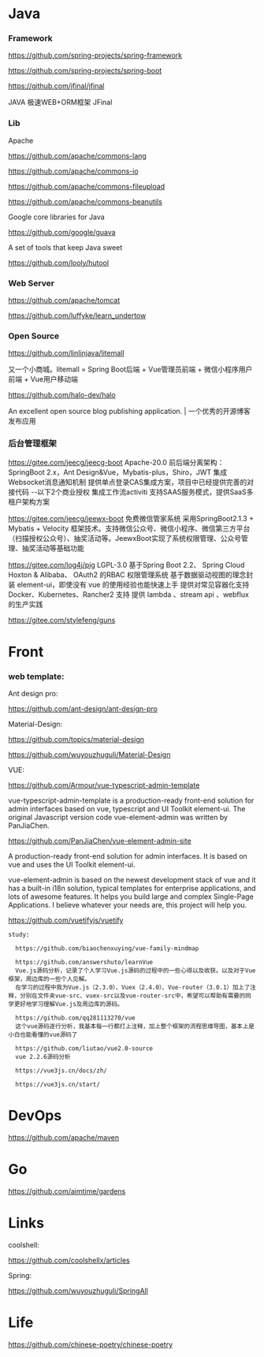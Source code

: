 # Java 

### Framework
  
https://github.com/spring-projects/spring-framework

https://github.com/spring-projects/spring-boot

https://github.com/jfinal/jfinal

JAVA 极速WEB+ORM框架 JFinal


### Lib
Apache

https://github.com/apache/commons-lang

https://github.com/apache/commons-io

https://github.com/apache/commons-fileupload

https://github.com/apache/commons-beanutils

Google core libraries for Java

https://github.com/google/guava

A set of tools that keep Java sweet

https://github.com/looly/hutool

### Web Server

https://github.com/apache/tomcat

https://github.com/luffyke/learn_undertow


### Open Source

https://github.com/linlinjava/litemall

又一个小商城。litemall = Spring Boot后端 + Vue管理员前端 + 微信小程序用户前端 + Vue用户移动端

https://github.com/halo-dev/halo

An excellent open source blog publishing application. | 一个优秀的开源博客发布应用

### 后台管理框架
https://gitee.com/jeecg/jeecg-boot Apache-20.0
前后端分离架构：SpringBoot 2.x，Ant Design&Vue，Mybatis-plus，Shiro，JWT
集成Websocket消息通知机制
提供单点登录CAS集成方案，项目中已经提供完善的对接代码
--以下2个商业授权
集成工作流activiti
支持SAAS服务模式，提供SaaS多租户架构方案

https://gitee.com/jeecg/jeewx-boot 免费微信管家系统
采用SpringBoot2.1.3 + Mybatis + Velocity 框架技术。支持微信公众号、微信小程序、微信第三方平台（扫描授权公众号）、抽奖活动等。JeewxBoot实现了系统权限管理、公众号管理、抽奖活动等基础功能

https://gitee.com/log4j/pig LGPL-3.0
基于Spring Boot 2.2、 Spring Cloud Hoxton & Alibaba、 OAuth2 的RBAC 权限管理系统
基于数据驱动视图的理念封装 element-ui，即使没有 vue 的使用经验也能快速上手
提供对常见容器化支持 Docker、Kubernetes、Rancher2 支持
提供 lambda 、stream api 、webflux 的生产实践

https://gitee.com/stylefeng/guns

# Front 

### web template:

  Ant design pro:

  https://github.com/ant-design/ant-design-pro

  Material-Design:

  https://github.com/topics/material-design
  
  https://github.com/wuyouzhuguli/Material-Design

  
  VUE:

  https://github.com/Armour/vue-typescript-admin-template

  vue-typescript-admin-template is a production-ready front-end solution for admin interfaces based on vue, typescript and UI   Toolkit element-ui. The original Javascript version code vue-element-admin was written by PanJiaChen.

  https://github.com/PanJiaChen/vue-element-admin-site

  A production-ready front-end solution for admin interfaces. It is based on vue and uses the UI Toolkit element-ui.

  vue-element-admin is based on the newest development stack of vue and it has a built-in i18n solution, typical templates for    enterprise applications, and lots of awesome features. It helps you build large and complex Single-Page Applications. I       believe whatever your needs are, this project will help you.

  https://github.com/vuetifyjs/vuetify
  
    study:
  
      https://github.com/biaochenxuying/vue-family-mindmap
  
      https://github.com/answershuto/learnVue
      Vue.js源码分析，记录了个人学习Vue.js源码的过程中的一些心得以及收获。以及对于Vue框架，周边库的一些个人见解。
      在学习的过程中我为Vue.js（2.3.0）、Vuex（2.4.0）、Vue-router（3.0.1）加上了注释，分别在文件夹vue-src、vuex-src以及vue-router-src中，希望可以帮助有需要的同学更好地学习理解Vue.js及周边库的源码。
      
      https://github.com/qq281113270/vue
      这个vue源码逐行分析，我基本每一行都打上注释，加上整个框架的流程思维导图，基本上是小白也能看懂的vue源码了
      
      https://github.com/liutao/vue2.0-source
      vue 2.2.6源码分析
      
      https://vue3js.cn/docs/zh/
      
      https://vue3js.cn/start/

# DevOps
https://github.com/apache/maven

# Go
https://github.com/aimtime/gardens


# Links

coolshell:

https://github.com/coolshellx/articles

Spring:

https://github.com/wuyouzhuguli/SpringAll

# Life
https://github.com/chinese-poetry/chinese-poetry
